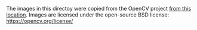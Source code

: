 The images in this directoy were copied from the OpenCV project [from this location](https://github.com/opencv/opencv_extra/tree/dc0c6c1ee2cd142f936e7f957bbc595df2ce17e8/testdata/gpu/stereobm).
Images are licensed under the open-source BSD license: https://opencv.org/license/

